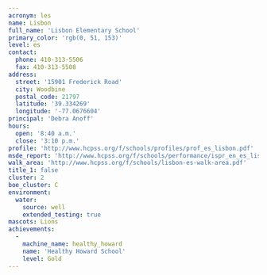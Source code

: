 ```yaml
---
acronym: les
name: Lisbon
full_name: 'Lisbon Elementary School'
primary_color: 'rgb(0, 51, 153)'
level: es
contact:
  phone: 410-313-5506
  fax: 410-313-5508
address:
  street: '15901 Frederick Road'
  city: Woodbine
  postal_code: 21797
  latitude: '39.334269'
  longitude: '-77.0676604'
principal: 'Debra Anoff'
hours:
  open: '8:40 a.m.'
  close: '3:10 p.m.'
profile: 'http://www.hcpss.org/f/schools/profiles/prof_es_lisbon.pdf'
msde_report: 'http://www.hcpss.org/f/schools/performance/ispr_en_es_lisbon.pdf'
walk_area: 'http://www.hcpss.org/f/schools/lisbon-es-walk-area.pdf'
title_1: false
cluster: 2
boe_cluster: C
environment:
  water:
    source: well
    extended_testing: true
mascots: Lions
achievements:
  -
    machine_name: healthy_howard
    name: 'Healthy Howard School'
    level: Gold
---
```

